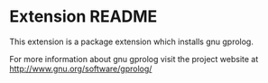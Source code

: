 # Extension README

This extension is a package extension which installs gnu gprolog.

For more information about gnu gprolog visit the project website at
http://www.gnu.org/software/gprolog/


